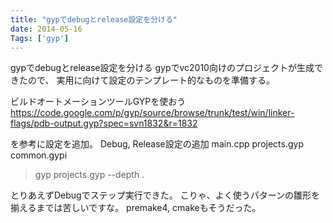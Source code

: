 ```yaml
---
title: "gypでdebugとrelease設定を分ける"
date: 2014-05-16
Tags: ['gyp']
---
```


gypでdebugとrelease設定を分ける
gypでvc2010向けのプロジェクトが生成できたので、
実用に向けて設定のテンプレート的なものを準備する。

ビルドオートメーションツールGYPを使おう
https://code.google.com/p/gyp/source/browse/trunk/test/win/linker-flags/pdb-output.gyp?spec=svn1832&r=1832

を参考に設定を追加。
Debug, Release設定の追加
main.cpp
projects.gyp
common.gypi
> gyp projects.gyp --depth .

とりあえずDebugでステップ実行できた。
こりゃ、よく使うパターンの雛形を揃えるまでは苦しいですな。 premake4,
cmakeもそうだった。
